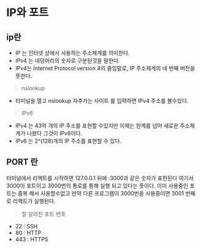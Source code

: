 # IP와 포트

## ip란

- IP 는 인터넷 상에서 사용하는 주소체계를 의미한다.
- IPv4 는 네덩어리의 숫자로 구분된것을 말한다.
- IPv4는 Internet Protocol version 4의 줄임말로, IP 주소체계의 네 번째 버전을 뜻한다.

> nslookup
- 터미널을 열고 nslookup 자주가는 사이트 를 입력하면 IPv4 주소를 볼수있다.

> IPv6 
- IPv4 는 43억 개의 IP 주소를 표현할 수있지만 이제는 한계를 넘어 새로운 주소체계가 나왔다 그것이 IPv6이다.
- IPv6 는 2^(128)개의 IP 주소를 표현할 수 있다.

## PORT 란
터미널에서 리액트를 시작하면 127.0.0.1 뒤에 :3000과 같은 숫자가 표현된다 여기서 3000이 포트이고 3000번의 통로를 통해 실행 되고 있다는 뜻이다. 이미 사용중인 포트는 중복 해서 사용할수없고 만약 다른 프로그램이 3000번을 사용중이면 3001 번째로 리액트가 실행된다.

> 잘 알려진 포트 번호
- 22 : SSH
- 80 : HTTP
- 443 : HTTPS
